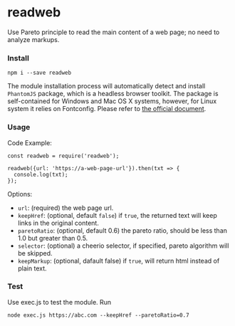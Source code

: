 # readweb

Use Pareto principle to read the main content of a web page; no need to analyze markups.

### Install

`npm i --save readweb`

The module installation process will automatically detect and install `PhantomJS` package, which is a headless browser toolkit. The package is self-contained for Windows and Mac OS X systems, however, for Linux system it relies on Fontconfig. Please refer to [the official document](http://phantomjs.org/download.html).

### Usage

Code Example:

```
const readweb = require('readweb');

readweb({url: 'https://a-web-page-url'}).then(txt => {
  console.log(txt);
});
```

Options:

* `url`: (required) the web page url.
* `keepHref`: (optional, default `false`) if `true`, the returned text will keep links in the original content.
* `paretoRatio`: (optional, default 0.6) the pareto ratio, should be less than 1.0 but greater than 0.5.
* `selector`: (optional) a cheerio selector, if specified, pareto algorithm will be skipped.
* `keepMarkup`: (optional, dafault false) if `true`, will return html instead of plain text.

### Test

Use exec.js to test the module. Run

`node exec.js https://abc.com --keepHref --paretoRatio=0.7`
